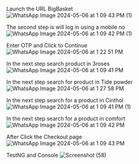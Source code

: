 Launch the URL BigBasket
![WhatsApp Image 2024-05-06 at 1 09 43 PM (1)](https://github.com/Lavanya8347/BigBasket/assets/169029189/3f782d4a-bd93-4a81-bc95-9141a22c7a1c)

The second step is will log in using a mobile no
![WhatsApp Image 2024-05-06 at 1 09 42 PM (1)](https://github.com/Lavanya8347/BigBasket/assets/169029189/f4de7f88-a6d4-4dcc-ba1a-ed6f45318e3e)

Enter OTP and Click to Continue
![WhatsApp Image 2024-05-06 at 1 22 51 PM](https://github.com/Lavanya8347/BigBasket/assets/169029189/e001567c-6982-429e-a6c2-3691c8dff4ff)

In the next step search product in 3roses
![WhatsApp Image 2024-05-06 at 1 09 41 PM](https://github.com/Lavanya8347/BigBasket/assets/169029189/6a0fa95d-1581-40da-8cb9-f133d6c9b628)

In the next step search for product in Tide powder
![WhatsApp Image 2024-05-06 at 1 27 58 PM](https://github.com/Lavanya8347/BigBasket/assets/169029189/a1526f09-6da3-4ff3-821b-6a50fd3f86b6)

In the next step search for a product in Cinthol
![WhatsApp Image 2024-05-06 at 1 09 41 PM (1)](https://github.com/Lavanya8347/BigBasket/assets/169029189/fc21cdb5-91e7-480d-bac4-e9828b7db3bc)

In the next step search for a product in comfort 
![WhatsApp Image 2024-05-06 at 1 09 42 PM](https://github.com/Lavanya8347/BigBasket/assets/169029189/7fb4fd08-030e-46f9-aaf5-ec99e2a89cd1)

After Click the Checkout page
![WhatsApp Image 2024-05-06 at 1 09 43 PM](https://github.com/Lavanya8347/BigBasket/assets/169029189/90066ed9-27d7-4d0d-8111-37a5e362cd9f)

TestNG and Console
![Screenshot (58)](https://github.com/Lavanya8347/BigBasket/assets/169029189/bd319f73-55ea-4860-b0dc-40ff93d349c7)
















